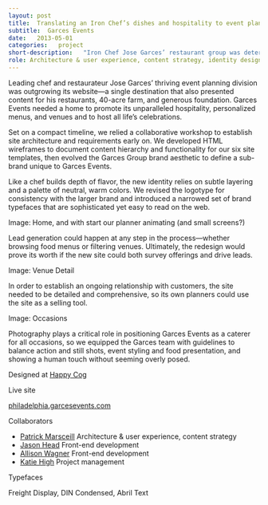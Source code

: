 ```yaml
---
layout: post
title:  Translating an Iron Chef’s dishes and hospitality to event planning
subtitle:  Garces Events
date:   2013-05-01
categories:   project
short-description:   "Iron Chef Jose Garces’ restaurant group was determined to focus more attention on its event planning division. Garces Events needed a refreshed aesthetic and user experience that would increase inquiries, appeal to both planners and social customers, and cross-sell catering services with restaurant private events."
role: Architecture & user experience, content strategy, identity design, design concept & system
---
```


Leading chef and restaurateur Jose Garces’ thriving event planning division was outgrowing its website—a single destination that also presented content for his restaurants, 40-acre farm, and generous foundation. Garces Events needed a home to promote its unparalleled hospitality, personalized menus, and venues and to host all life’s celebrations.

Set on a compact timeline, we relied a collaborative workshop to establish site architecture and requirements early on. We developed HTML wireframes to document content hierarchy and functionality for our six site templates, then evolved the Garces Group brand aesthetic to define a sub-brand unique to Garces Events.

Like a chef builds depth of flavor, the new identity relies on subtle layering and a palette of neutral, warm colors. We revised the logotype for consistency with the larger brand and introduced a narrowed set of brand typefaces that are sophisticated yet easy to read on the web.

Image: Home, and with start our planner animating  (and small screens?)

<p class="caption">Lead generation could happen at any step in the process—whether browsing food menus or filtering venues. Ultimately, the redesign would prove its worth if the new site could both survey offerings and drive leads.</p>

Image: Venue Detail

<p class="caption">In order to establish an ongoing relationship with customers, the site needed to be detailed and comprehensive, so its own planners could use the site as a selling tool.</p>

Image: Occasions

<p class="caption">Photography plays a critical role in positioning Garces Events as a caterer for all occasions, so we equipped the Garces team with guidelines to balance action and still shots, event styling and food presentation, and showing a human touch without seeming overly posed.</p>

<div class="project-credits spacing-m">
  <p class="sans-s-bold post-meta-source">Designed at <a href="http://happycog.com/">Happy Cog</a></p>
  <div>
    <p class="sans-xs-bold-all-caps">Live site</p>
    <p class="sans-s"><a href="http://philadelphi.garcesevents.com/">philadelphia.garcesevents.com</a></p>
  </div>
  <div class="collaborators">
    <p class="sans-xs-bold-all-caps">Collaborators</p>
    <ul class="spacing-xxs">
      <li class="sans-s-italic"><a class="sans-s-bold" href="http://patrickmarsceill.com/">Patrick Marsceill</a> Architecture &amp; user experience, content strategy</li>
      <li class="sans-s-italic"><a class="sans-s-bold" href="http://www.jasonhead.com/">Jason Head</a> Front-end development</li>
      <li class="sans-s-italic"><a class="sans-s-bold" href="http://alliwagner.com/">Allison Wagner</a> Front-end development</li>
      <li class="sans-s-italic"><a class="sans-s-bold" href="https://about.me/katiehigh">Katie High</a> Project management</li>
    </ul>
  </div>
  <div>
    <p class="sans-xs-bold-all-caps">Typefaces</p>
    <p class="sans-s">Freight Display, DIN Condensed, Abril Text</p>
  </div>
</div>
